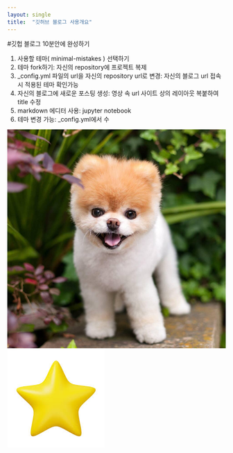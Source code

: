 ```yaml
---
layout: single
title:  "깃허브 블로그 사용개요"
---
```


#깃헙 블로그 10분안에 완성하기

1. 사용할 테마\( minimal-mistakes \) 선택하기
2. 테마 fork하기: 자신의 repository에 프로젝트 복제
3. _config.yml 파일의 url을 자신의 repository url로 변경:
   자신의 블로그 url 접속 시 적용된 테마 확인가능
4. 자신의 블로그에 새로운 포스팅 생성:
   영상 속 url 사이트 상의 레이아웃 복붙하여 title 수정
5. markdown 에디터 사용:
   jupyter notebook
6. 테마 변경 가능:
   _config.yml에서 수



![dog](../images/2024-06-28-second/dog.png)![star](../images/2024-06-28-second/star.jpg)
